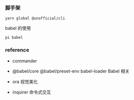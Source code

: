 ### 脚手架

```
yarn global @unofficial/cli
```

babel 的使用

```
pi babel
```

### reference

-   commander

-   @babel/core @babel/preset-env babel-loader Babel 相关
-   ora 视觉美化
-   inquirer 命令式交互
